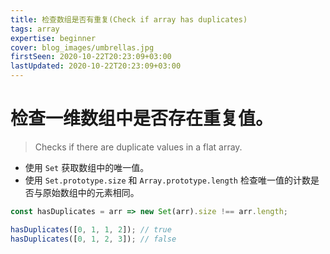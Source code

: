 ```yaml
---
title: 检查数组是否有重复(Check if array has duplicates)
tags: array
expertise: beginner
cover: blog_images/umbrellas.jpg
firstSeen: 2020-10-22T20:23:09+03:00
lastUpdated: 2020-10-22T20:23:09+03:00
---
```


# 检查一维数组中是否存在重复值。
> Checks if there are duplicate values in a flat array.

- 使用 `Set` 获取数组中的唯一值。
- 使用 `Set.prototype.size` 和 `Array.prototype.length` 检查唯一值的计数是否与原始数组中的元素相同。

```js
const hasDuplicates = arr => new Set(arr).size !== arr.length;
```

```js
hasDuplicates([0, 1, 1, 2]); // true
hasDuplicates([0, 1, 2, 3]); // false
```
